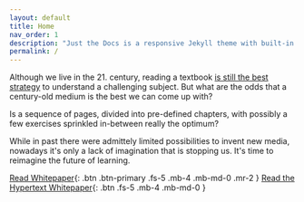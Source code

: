 ```yaml
---
layout: default
title: Home
nav_order: 1
description: "Just the Docs is a responsive Jekyll theme with built-in search that is easily customizable and hosted on GitHub Pages."
permalink: /
---
```



Although we live in the 21. century, reading a textbook [is still the best strategy](https://www.lesswrong.com/posts/xg3hXCYQPJkwHyik2/the-best-textbooks-on-every-subject) to understand a challenging subject. But what are the odds that a century-old medium is the best we can come up with?

Is a sequence of pages, divided into pre-defined chapters, with possibly a few exercises sprinkled in-between really the optimum?

While in past there were admittely limited possibilities to invent new media, nowadays it's only a lack of imagination that is stopping us. It's time to reimagine the future of learning.


[Read Whitepaper](#getting-started){: .btn .btn-primary .fs-5 .mb-4 .mb-md-0 .mr-2 } [Read the Hypertext Whitepaper](https://github.com/pmarsceill/just-the-docs){: .btn .fs-5 .mb-4 .mb-md-0 }



